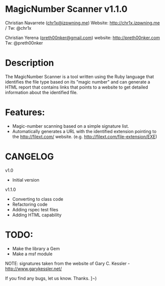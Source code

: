MagicNumber Scanner v1.1.0
========
Christian Navarrete (chr1x@izpwning.me) 
Website: http://chr1x.izpwning.me / Tw: @chr1x

Christian Yerena (preth00nker@gmail.com) 
website: http://preth00nker.com Tw: @preth00nker

Description
========
The MagicNumber Scanner is a tool written using the Ruby language that identifies the file type based on its "magic number" and can generate a HTML report that contains links that points to a website to get detailed information about the identified file.

Features:
========
- Magic-number scanning based on a simple signature list.
- Automatically generates a URL with the identified extension pointing to the http://filext.com/ website. 
  (e.g. http://filext.com/file-extension/EXE)

CANGELOG
========
v1.0
- Initial version

v1.1.0
- Converting to class code
- Refactoring code
- Adding rspec test files
- Adding HTML capability <optionally second argument>

TODO:
========
- Make the library a Gem
- Make a msf module

NOTE: signatures taken from the website of Gary C. Kessler - http://www.garykessler.net/

If you find any bugs, let us know. Thanks. ]¬)

